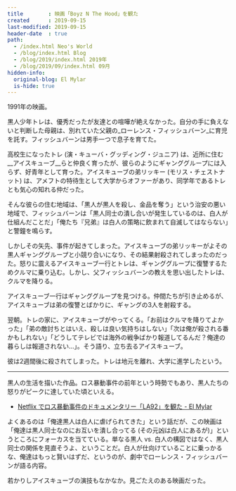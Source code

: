 ```yaml
---
title        : 映画「Boyz N The Hood」を観た
created      : 2019-09-15
last-modified: 2019-09-15
header-date  : true
path:
  - /index.html Neo's World
  - /blog/index.html Blog
  - /blog/2019/index.html 2019年
  - /blog/2019/09/index.html 09月
hidden-info:
  original-blog: El Mylar
  is-hide: true
---
```


1991年の映画。

黒人少年トレは、優秀だったが友達との喧嘩が絶えなかった。自分の手に負えないと判断した母親は、別れていた父親の_ローレンス・フィッシュバーン_に育児を託す。フィッシュバーンは男手一つで息子を育てた。

高校生になったトレ (演・キューバ・グッディング・ジュニア) は、近所に住む__アイスキューブ__らと仲良く育ったが、彼らのようにギャンググループには入らず、好青年として育った。アイスキューブの弟リッキー (モリス・チェストナット) は、アメフトの特待生として大学からオファーがあり、同学年であるトレとも気心の知れる仲だった。

そんな彼らの住む地域は、「黒人が黒人を殺し、金品を奪う」という治安の悪い地域で、フィッシュバーンは「黒人同士の潰し合いが発生しているのは、白人が仕組んだことだ」「俺たち『兄弟』は白人の策略に飲まれて自滅してはならない」と警鐘を鳴らす。

しかしその矢先、事件が起きてしまった。アイスキューブの弟リッキーがよその黒人ギャンググループと小競り合いになり、その結果射殺されてしまったのだった。怒りに震えるアイスキューブ一行とトレは、ギャンググループに復讐するためクルマに乗り込む。しかし、父フィッシュバーンの教えを思い出したトレは、クルマを降りる。

アイスキューブ一行はギャンググループを見つける。仲間たちが引き止めるが、アイスキューブは弟の復讐とばかりに、ギャングの3人を射殺する。

翌朝。トレの家に、アイスキューブがやってくる。「お前はクルマを降りてよかった」「弟の敵討ちとはいえ、殺しは良い気持ちはしない」「次は俺が殺される番かもしれない」「どうしてテレビでは海外の戦争ばかり報道してるんだ？俺達の暮らしは報道されない…」。そう語り、立ち去るアイスキューブ。

彼は2週間後に殺されてしまった。トレは地元を離れ、大学に進学したという。

---

黒人の生活を描いた作品。ロス暴動事件の前年という時勢でもあり、黒人たちの怒りがピークに達していた頃といえる。

- [Netflix でロス暴動事件のドキュメンタリー「LA92」を観た - El Mylar](http://neos21.hateblo.jp/entry/2019/09/01/113000)

よくあるのは「俺達黒人は白人に虐げられてきた」という話だが、この映画は「俺達は黒人同士なのにお互いを潰し合ってる (その元凶は白人にあるが)」というところにフォーカスを当てている。単なる黒人 vs. 白人の構図ではなく、黒人同士の関係を見直そうよ、ということだ。白人が仕向けていることに乗っかるな、俺達はもっと賢いはずだ、というのが、劇中でローレンス・フィッシュバーンが語る内容。

若かりしアイスキューブの演技もなかなか。見ごたえのある映画だった。
